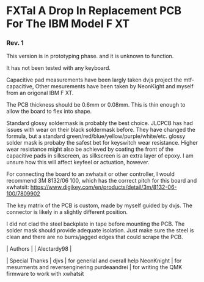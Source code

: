 # FXTal A Drop In Replacement PCB For The IBM Model F XT

### Rev. 1 

This version is in prototyping phase. and it is unknown to function.

It has not been tested with any keyboard.



Capacitive pad measurements have been largly taken dvjs project the mtf-capacitive, Other mesurements have been taken by NeonKight and myself from an origonal IBM F XT.

The PCB thickness should be 0.6mm or 0.08mm. This is thin enough to allow the board to flex into shape.

Standard glossy soldermask is probably the best choice. JLCPCB has had issues with wear on their black soldermask before. They have changed the formula, but a standard green/red/blue/yellow/purple/white/etc. glossy solder mask is probaby the safest bet for keyswitch wear resistance.
Higher wear resistance might also be achieved by coating the front of the capacitive pads in silkscreen, as silkscreen is an extra layer of epoxy. I am unsure how this will affect keyfeel or actuation, however.


For connecting the board to an xwhatsit or other controller, I would recommend 3M 8132/06 100, which has the correct pitch for this board and xwhatsit:
https://www.digikey.com/en/products/detail/3m/8132-06-100/7809902

The key matrix of the PCB is custom, made by myself guided by dvjs. The connector is likely in a slightly different position.

I did not clad the steel backplate in tape before mounting the PCB. The solder mask should provide adequate isolation. Just make sure the steel is clean and there are no burrs/jagged edges that could scrape the PCB.


| Authors |
| Alectardy98 |


| Special Thanks |
djvs | for generial and overall help
NeonKnight | for mesurments and reversenginering 
purdeaandrei | for writing the QMK firmware to work with xwhatsit
